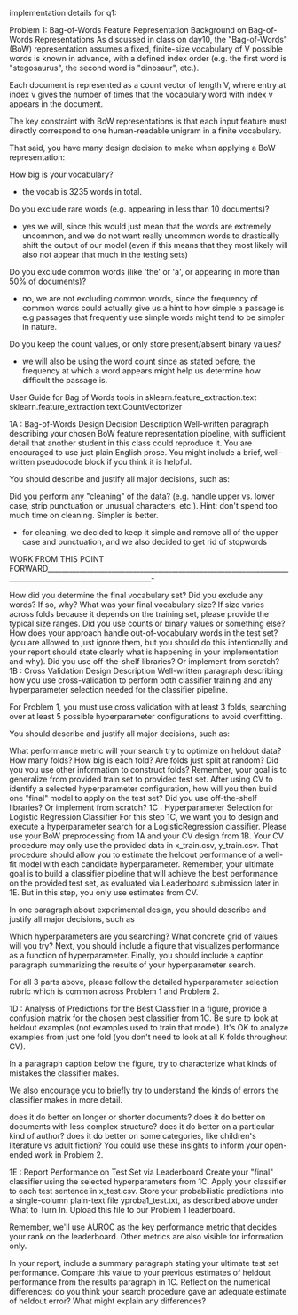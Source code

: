 implementation details for q1:

Problem 1: Bag-of-Words Feature Representation
Background on Bag-of-Words Representations
As discussed in class on day10, the "Bag-of-Words" (BoW) representation assumes a fixed, finite-size vocabulary of V possible words is known in advance, with a defined index order (e.g. the first word is "stegosaurus", the second word is "dinosaur", etc.).

Each document is represented as a count vector of length V, where entry at index v gives the number of times that the vocabulary word with index v appears in the document.

The key constraint with BoW representations is that each input feature must directly correspond to one human-readable unigram in a finite vocabulary.

That said, you have many design decision to make when applying a BoW representation:

How big is your vocabulary?
* the vocab is 3235 words in total.

Do you exclude rare words (e.g. appearing in less than 10 documents)?
* yes we will, since this would just mean that the words are extremely uncommon, and we do not want really uncommon words to drastically shift the output of our model (even if this means that they most likely will also not appear that much in the testing sets)

Do you exclude common words (like 'the' or 'a', or appearing in more than 50% of documents)?
* no, we are not excluding common words, since the frequency of common words could actually give us a hint to how simple a passage is e.g passages that frequently use simple words might tend to be simpler in nature.

Do you keep the count values, or only store present/absent binary values?
* we will also be using the word count since as stated before, the frequency at which a word appears might help us determine how difficult the passage is.

User Guide for Bag of Words tools in sklearn.feature_extraction.text
sklearn.feature_extraction.text.CountVectorizer




1A : Bag-of-Words Design Decision Description
Well-written paragraph describing your chosen BoW feature representation pipeline, with sufficient detail that another student in this class could reproduce it. You are encouraged to use just plain English prose. You might include a brief, well-written pseudocode block if you think it is helpful.

You should describe and justify all major decisions, such as:

Did you perform any "cleaning" of the data? (e.g. handle upper vs. lower case, strip punctuation or unusual characters, etc.). Hint: don't spend too much time on cleaning. Simpler is better.
* for cleaning, we decided to keep it simple and remove all of the upper case and punctuation, and we also decided to get rid of stopwords


WORK FROM THIS POINT FORWARD____________________________________________________________________________________________________________-

How did you determine the final vocabulary set? Did you exclude any words? If so, why?
What was your final vocabulary size? If size varies across folds because it depends on the training set, please provide the typical size ranges.
Did you use counts or binary values or something else?
How does your approach handle out-of-vocabulary words in the test set? (you are allowed to just ignore them, but you should do this intentionally and your report should state clearly what is happening in your implementation and why).
Did you use off-the-shelf libraries? Or implement from scratch?
1B : Cross Validation Design Description
Well-written paragraph describing how you use cross-validation to perform both classifier training and any hyperparameter selection needed for the classifier pipeline.

For Problem 1, you must use cross validation with at least 3 folds, searching over at least 5 possible hyperparameter configurations to avoid overfitting.

You should describe and justify all major decisions, such as:

What performance metric will your search try to optimize on heldout data?
How many folds? How big is each fold?
Are folds just split at random? Did you you use other information to construct folds? Remember, your goal is to generalize from provided train set to provided test set.
After using CV to identify a selected hyperparameter configuration, how will you then build one "final" model to apply on the test set?
Did you use off-the-shelf libraries? Or implement from scratch?
1C : Hyperparameter Selection for Logistic Regression Classifier
For this step 1C, we want you to design and execute a hyperparameter search for a LogisticRegression classifier. Please use your BoW preprocessing from 1A and your CV design from 1B. Your CV procedure may only use the provided data in x_train.csv, y_train.csv. That procedure should allow you to estimate the heldout performance of a well-fit model with each candidate hyperparameter. Remember, your ultimate goal is to build a classifier pipeline that will achieve the best performance on the provided test set, as evaluated via Leaderboard submission later in 1E. But in this step, you only use estimates from CV.

In one paragraph about experimental design, you should describe and justify all major decisions, such as

Which hyperparameters are you searching?
What concrete grid of values will you try?
Next, you should include a figure that visualizes performance as a function of hyperparameter. Finally, you should include a caption paragraph summarizing the results of your hyperparameter search.

For all 3 parts above, please follow the detailed hyperparameter selection rubric which is common across Problem 1 and Problem 2.

1D : Analysis of Predictions for the Best Classifier
In a figure, provide a confusion matrix for the chosen best classifier from 1C. Be sure to look at heldout examples (not examples used to train that model). It's OK to analyze examples from just one fold (you don't need to look at all K folds throughout CV).

In a paragraph caption below the figure, try to characterize what kinds of mistakes the classifier makes.

We also encourage you to briefly try to understand the kinds of errors the classifier makes in more detail.

does it do better on longer or shorter documents?
does it do better on documents with less complex structure?
does it do better on a particular kind of author?
does it do better on some categories, like children's literature vs adult fiction?
You could use these insights to inform your open-ended work in Problem 2.

1E : Report Performance on Test Set via Leaderboard
Create your "final" classifier using the selected hyperparameters from 1C. Apply your classifier to each test sentence in x_test.csv. Store your probabilistic predictions into a single-column plain-text file yproba1_test.txt, as described above under What to Turn In. Upload this file to our Problem 1 leaderboard.

Remember, we'll use AUROC as the key performance metric that decides your rank on the leaderboard. Other metrics are also visible for information only.

In your report, include a summary paragraph stating your ultimate test set performance. Compare this value to your previous estimates of heldout performance from the results paragraph in 1C. Reflect on the numerical differences: do you think your search procedure gave an adequate estimate of heldout error? What might explain any differences?